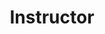 ---
title: "Instructor"
collection: teaching
category: instructor
permalink: /teaching/instructor/
venue: Binghamton University (SUNY)
taughtcourses:
  - course: "Econ 360:Intermediate Microeconomic Theory"
    semesters:
      - Summer 2025
      - Summer 2024
  - course: "Econ 331:Environmental Economics"
    semesters:
      - Fall 2025

---